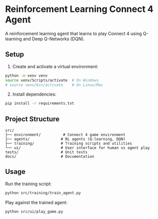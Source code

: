 # Reinforcement Learning Connect 4 Agent

A reinforcement learning agent that learns to play Connect 4 using Q-learning and Deep Q-Networks (DQN).

## Setup

1. Create and activate a virtual environment:
```bash
python -m venv venv
source venv/Scripts/activate  # On Windows
# source venv/bin/activate    # On Linux/Mac
```

2. Install dependencies:
```bash
pip install -r requirements.txt
```

## Project Structure

```
src/
├── environment/          # Connect 4 game environment
├── agents/              # RL agents (Q-learning, DQN)
├── training/            # Training scripts and utilities
└── ui/                  # User interface for human vs agent play
tests/                   # Unit tests
docs/                    # Documentation
```

## Usage

Run the training script:
```bash
python src/training/train_agent.py
```

Play against the trained agent:
```bash
python src/ui/play_game.py
```